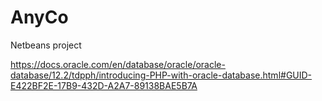 # AnyCo
Netbeans project

https://docs.oracle.com/en/database/oracle/oracle-database/12.2/tdpph/introducing-PHP-with-oracle-database.html#GUID-E422BF2E-17B9-432D-A2A7-89138BAE5B7A
